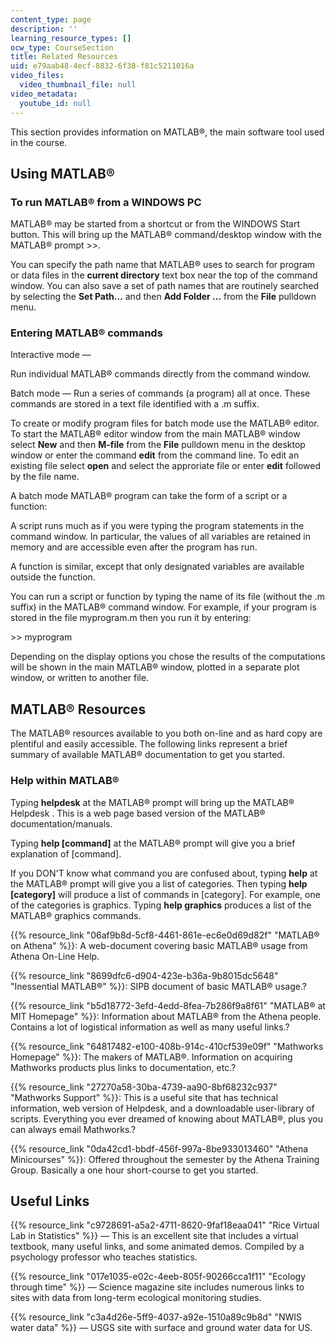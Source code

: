 ```yaml
---
content_type: page
description: ''
learning_resource_types: []
ocw_type: CourseSection
title: Related Resources
uid: e79aab48-4ecf-8832-6f38-f81c5211016a
video_files:
  video_thumbnail_file: null
video_metadata:
  youtube_id: null
---
```


This section provides information on MATLAB®, the main software tool used in the course.

Using MATLAB®
-------------

### To run MATLAB® from a WINDOWS PC

MATLAB® may be started from a shortcut or from the WINDOWS Start button. This will bring up the MATLAB® command/desktop window with the MATLAB® prompt >>.

You can specify the path name that MATLAB® uses to search for program or data files in the **current directory** text box near the top of the command window. You can also save a set of path names that are routinely searched by selecting the **Set Path...** and then **Add Folder ...** from the **File** pulldown menu.

### Entering MATLAB® commands

Interactive mode —

Run individual MATLAB® commands directly from the command window.

Batch mode — Run a series of commands (a program) all at once. These commands are stored in a text file identified with a .m suffix.

To create or modify program files for batch mode use the MATLAB® editor. To start the MATLAB® editor window from the main MATLAB® window select **New** and then **M-file** from the **File** pulldown menu in the desktop window or enter the command **edit** from the command line. To edit an existing file select **open** and select the approriate file or enter **edit** followed by the file name.

A batch mode MATLAB® program can take the form of a script or a function:

A script runs much as if you were typing the program statements in the command window. In particular, the values of all variables are retained in memory and are accessible even after the program has run.

A function is similar, except that only designated variables are available outside the function.

You can run a script or function by typing the name of its file (without the .m suffix) in the MATLAB® command window. For example, if your program is stored in the file myprogram.m then you run it by entering:

\>> myprogram

Depending on the display options you chose the results of the computations will be shown in the main MATLAB® window, plotted in a separate plot window, or written to another file.

MATLAB® Resources
-----------------

The MATLAB® resources available to you both on-line and as hard copy are plentiful and easily accessible. The following links represent a brief summary of available MATLAB® documentation to get you started.

### Help within MATLAB®

Typing **helpdesk** at the MATLAB® prompt will bring up the MATLAB® Helpdesk . This is a web page based version of the MATLAB® documentation/manuals.

Typing **help \[command\]** at the MATLAB® prompt will give you a brief explanation of \[command\].

If you DON'T know what command you are confused about, typing **help** at the MATLAB® prompt will give you a list of categories. Then typing **help \[category\]** will produce a list of commands in \[category\]. For example, one of the categories is graphics. Typing **help graphics** produces a list of the MATLAB® graphics commands.

{{% resource_link "06af9b8d-5cf8-4461-861e-ec6e0d69d82f" "MATLAB® on Athena" %}}: A web-document covering basic MATLAB® usage from Athena On-Line Help.

{{% resource_link "8699dfc6-d904-423e-b36a-9b8015dc5648" "Inessential MATLAB®" %}}: SIPB document of basic MATLAB® usage.?

{{% resource_link "b5d18772-3efd-4edd-8fea-7b286f9a8f61" "MATLAB® at MIT Homepage" %}}: Information about MATLAB® from the Athena people. Contains a lot of logistical information as well as many useful links.?

{{% resource_link "64817482-e100-408b-914c-410cf539e09f" "Mathworks Homepage" %}}: The makers of MATLAB®. Information on acquiring Mathworks products plus links to documentation, etc.?

{{% resource_link "27270a58-30ba-4739-aa90-8bf68232c937" "Mathworks Support" %}}: This is a useful site that has technical information, web version of Helpdesk, and a downloadable user-library of scripts. Everything you ever dreamed of knowing about MATLAB®, plus you can always email Mathworks.?

{{% resource_link "0da42cd1-bbdf-456f-997a-8be933013460" "Athena Minicourses" %}}: Offered throughout the semester by the Athena Training Group. Basically a one hour short-course to get you started.

Useful Links
------------

{{% resource_link "c9728691-a5a2-4711-8620-9faf18eaa041" "Rice Virtual Lab in Statistics" %}} — This is an excellent site that includes a virtual textbook, many useful links, and some animated demos. Compiled by a psychology professor who teaches statistics.

{{% resource_link "017e1035-e02c-4eeb-805f-90266cca1f11" "Ecology through time" %}} — Science magazine site includes numerous links to sites with data from long-term ecological monitoring studies.

{{% resource_link "c3a4d26e-5ff9-4037-a92e-1510a89c9b8d" "NWIS water data" %}} — USGS site with surface and ground water data for US.